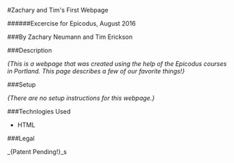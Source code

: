 #Zachary and Tim's First Webpage

######Excercise for Epicodus, August 2016

###By Zachary Neumann and Tim Erickson

###Description

_{This is a webpage that was created using the help of the Epicodus courses in Portland. This page describes a few of our favorite things!}_

###Setup

_{There are no setup instructions for this webpage.}_

###Technlogies Used

* HTML

###Legal

_{Patent Pending!}_s
